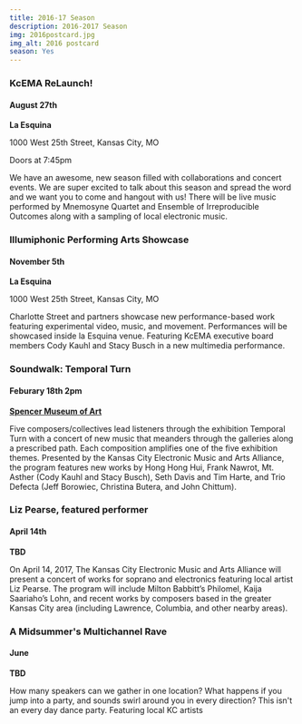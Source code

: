 ```yaml
---
title: 2016-17 Season 
description: 2016-2017 Season
img: 2016postcard.jpg
img_alt: 2016 postcard
season: Yes
---
```

### KcEMA ReLaunch! ###


#### August 27th ####

**La Esquina**

1000 West 25th Street, Kansas City, MO

Doors at 7:45pm

We have an awesome, new season filled with collaborations and concert events. We are super excited to talk about this season and spread the word and we want you to come and hangout with us! There will be live music performed by Mnemosyne Quartet and Ensemble of Irreproducible Outcomes along with a sampling of local electronic music. 

### Illumiphonic Performing Arts Showcase ###

#### November 5th ####

**La Esquina**

1000 West 25th Street, Kansas City, MO

Charlotte Street and partners showcase new performance-based work featuring experimental video, music, and movement. Performances will be showcased inside la Esquina venue. Featuring KcEMA executive board members Cody Kauhl and Stacy Busch in a new multimedia performance. 


### Soundwalk: Temporal Turn ###
#### Feburary 18th 2pm ####

**[Spencer Museum of Art](https://www.spencerart.ku.edu/)**

Five composers/collectives lead listeners through the exhibition Temporal Turn with a concert of new music that meanders through the galleries along a prescribed path. Each composition amplifies one of the five exhibition themes. Presented by the Kansas City Electronic Music and Arts Alliance, the program features new works by Hong Hong Hui, Frank Nawrot, Mt. Asther (Cody Kauhl and Stacy Busch), Seth Davis and Tim Harte, and Trio Defecta (Jeff Borowiec, Christina Butera, and John Chittum).

### Liz Pearse, featured performer ###

#### April 14th ####

**TBD**

On April 14, 2017, The Kansas City Electronic Music and Arts Alliance will present a concert of works for soprano and electronics featuring local artist Liz Pearse. The program will include Milton Babbitt’s Philomel, Kaija Saariaho’s Lohn, and recent works by composers based in the greater Kansas City area (including Lawrence, Columbia, and other nearby areas).

### A Midsummer's Multichannel Rave ###

#### June ####

**TBD**

How many speakers can we gather in one location? What happens if you jump into a party, and sounds swirl around you in every direction? This isn't an every day dance party. Featuring local KC artists
